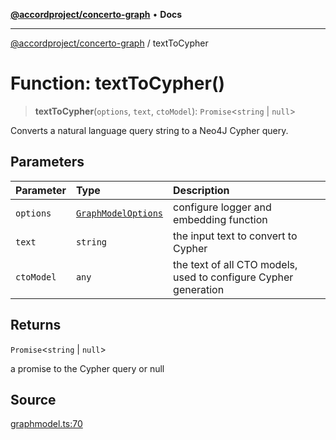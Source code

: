 [**@accordproject/concerto-graph**](../README.md) • **Docs**

***

[@accordproject/concerto-graph](../README.md) / textToCypher

# Function: textToCypher()

> **textToCypher**(`options`, `text`, `ctoModel`): `Promise`\<`string` \| `null`\>

Converts a natural language query string to a Neo4J Cypher query.

## Parameters

| Parameter | Type | Description |
| :------ | :------ | :------ |
| `options` | [`GraphModelOptions`](../type-aliases/GraphModelOptions.md) | configure logger and embedding function |
| `text` | `string` | the input text to convert to Cypher |
| `ctoModel` | `any` | the text of all CTO models, used to configure Cypher generation |

## Returns

`Promise`\<`string` \| `null`\>

a promise to the Cypher query or null

## Source

[graphmodel.ts:70](https://github.com/accordproject/lab-concerto-graph/blob/2c80b4a9bb941195f795971845a6802f68fb0254/src/graphmodel.ts#L70)
